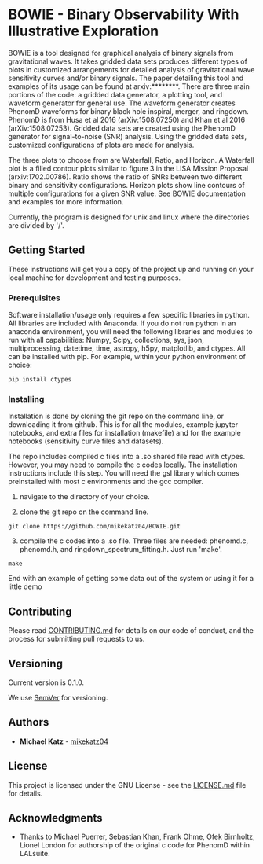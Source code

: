 # BOWIE - Binary Observability With Illustrative Exploration

BOWIE is a tool designed for graphical analysis of binary signals from gravitational waves. It takes gridded data sets produces different types of plots in customized arrangements for detailed analysis of gravitational wave sensitivity curves and/or binary signals. The paper detailing this tool and examples of its usage can be found at arxiv:********.  There are three main portions of the code: a gridded data generator, a plotting tool, and waveform generator for general use. The waveform generator creates PhenomD waveforms for binary black hole inspiral, merger, and ringdown. PhenomD is from Husa et al 2016 (arXiv:1508.07250) and Khan et al 2016 (arXiv:1508.07253). Gridded data sets are created using the PhenomD generator for signal-to-noise (SNR) analysis. Using the gridded data sets, customized configurations of plots are made for analysis. 

The three plots to choose from are Waterfall, Ratio, and Horizon. A Waterfall plot is a filled contour plots similar to figure 3 in the LISA Mission Proposal (arxiv:1702.00786). Ratio shows the ratio of SNRs between two different binary and sensitivity configurations. Horizon plots show line contours of multiple configurations for a given SNR value. See BOWIE documentation and examples for more information. 

Currently, the program is designed for unix and linux where the directories are divided by '/'. 

## Getting Started

These instructions will get you a copy of the project up and running on your local machine for development and testing purposes.

### Prerequisites

Software installation/usage only requires a few specific libraries in python. All libraries are included with Anaconda. If you do not run python in an anaconda environment, you  will need the following libraries and modules to run with all capabilities: Numpy, Scipy, collections, sys, json, multiprocessing, datetime, time, astropy, h5py, matplotlib, and ctypes. All can be installed with pip. For example, within your python environment of choice:

```
pip install ctypes
```

### Installing

Installation is done by cloning the git repo on the command line, or downloading it from github. This is for all the modules, example jupyter notebooks, and extra files for installation (makefile) and for the example notebooks (sensitivity curve files and datasets). 

The repo includes compiled c files into a .so shared file read with ctypes. However, you may need to compile the c codes locally. The installation instructions include this step. You will need the gsl library which comes preinstalled with most c environments and the gcc compiler. 

1) navigate to the directory of your choice. 

2) clone the git repo on the command line. 

```
git clone https://github.com/mikekatz04/BOWIE.git 
```

3) compile the c codes into a .so file. Three files are needed: phenomd.c, phenomd.h, and ringdown_spectrum_fitting.h. Just run 'make'. 

```
make
```

End with an example of getting some data out of the system or using it for a little demo


## Contributing

Please read [CONTRIBUTING.md](https://gist.github.com/PurpleBooth/b24679402957c63ec426) for details on our code of conduct, and the process for submitting pull requests to us.

## Versioning

Current version is 0.1.0.

We use [SemVer](http://semver.org/) for versioning.

## Authors

* **Michael Katz** - [mikekatz04](https://github.com/mikekatz04/)

## License

This project is licensed under the GNU License - see the [LICENSE.md](LICENSE.md) file for details.

## Acknowledgments

* Thanks to Michael Puerrer, Sebastian Khan, Frank Ohme, Ofek Birnholtz, Lionel London for authorship of the original c code for PhenomD within LALsuite. 

